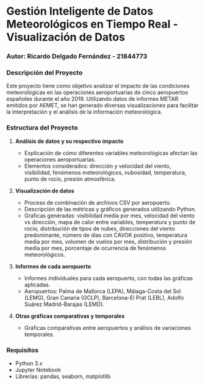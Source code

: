 # Gestión Inteligente de Datos Meteorológicos en Tiempo Real - Visualización de Datos

### Autor: Ricardo Delgado Fernández - 21844773

### Descripción del Proyecto

Este proyecto tiene como objetivo analizar el impacto de las condiciones meteorológicas en las operaciones aeroportuarias de cinco aeropuertos españoles durante el año 2019. Utilizando datos de informes METAR emitidos por AEMET, se han generado diversas visualizaciones para facilitar la interpretación y el análisis de la información meteorológica.

### Estructura del Proyecto

1. **Análisis de datos y su respectivo impacto**
   - Explicación de cómo diferentes variables meteorológicas afectan las operaciones aeroportuarias.
   - Elementos considerados: dirección y velocidad del viento, visibilidad, fenómenos meteorológicos, nubosidad, temperatura, punto de rocío, presión atmosférica.

2. **Visualización de datos**
   - Proceso de combinación de archivos CSV por aeropuerto.
   - Descripción de las métricas y gráficos generados utilizando Python.
   - Gráficas generadas: visibilidad media por mes, velocidad del viento vs dirección, mapa de calor entre variables, temperatura y punto de rocío, distribución de tipos de nubes, direcciones del viento predominante, número de días con CAVOK positivo, temperatura media por mes, volumen de vuelos por mes, distribución y presión media por mes, porcentaje de ocurrencia de fenómenos meteorológicos.

3. **Informes de cada aeropuerto**
   - Informes individuales para cada aeropuerto, con todas las gráficas aplicadas.
   - Aeropuertos: Palma de Mallorca (LEPA), Málaga-Costa del Sol (LEMG), Gran Canaria (GCLP), Barcelona-El Prat (LEBL), Adolfo Suárez Madrid-Barajas (LEMD).

4. **Otras gráficas comparativas y temporales**
   - Gráficas comparativas entre aeropuertos y análisis de variaciones temporales.

### Requisitos

- Python 3.x
- Jupyter Notebook
- Librerías: pandas, seaborn, matplotlib

